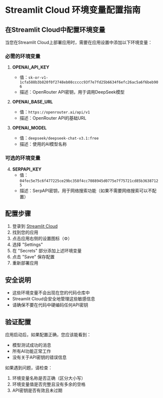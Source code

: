 # Streamlit Cloud 环境变量配置指南

## 在Streamlit Cloud中配置环境变量

当您在Streamlit Cloud上部署应用时，需要在应用设置中添加以下环境变量：

### 必需的环境变量

1. **OPENAI_API_KEY**
   - 值：`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`
   - 描述：OpenRouter API密钥，用于调用DeepSeek模型

2. **OPENAI_BASE_URL**
   - 值：`https://openrouter.ai/api/v1`
   - 描述：OpenRouter API的基础URL

3. **OPENAI_MODEL**
   - 值：`deepseek/deepseek-chat-v3.1:free`
   - 描述：使用的AI模型名称

### 可选的环境变量

4. **SERPAPI_KEY**
   - 值：`04fec5e75c6f477225ce29bc358f4cc7088945d0775e7f75721cd85b36387125`
   - 描述：SerpAPI密钥，用于网络搜索功能（如果不需要网络搜索可以不配置）

## 配置步骤

1. 登录到 [Streamlit Cloud](https://share.streamlit.io/)
2. 找到您的应用
3. 点击应用右侧的设置图标（⚙️）
4. 选择 "Settings"
5. 在 "Secrets" 部分添加上述环境变量
6. 点击 "Save" 保存配置
7. 重新部署应用

## 安全说明

- 这些环境变量不会出现在您的代码仓库中
- Streamlit Cloud会安全地管理这些敏感信息
- 请确保不要在代码中硬编码任何API密钥

## 验证配置

应用启动后，如果配置正确，您应该能看到：
- 模型测试成功的消息
- 所有AI功能正常工作
- 没有关于API密钥的错误信息

如果遇到问题，请检查：
1. 环境变量名称是否正确（区分大小写）
2. 环境变量值是否完整且没有多余的空格
3. API密钥是否有效且未过期
